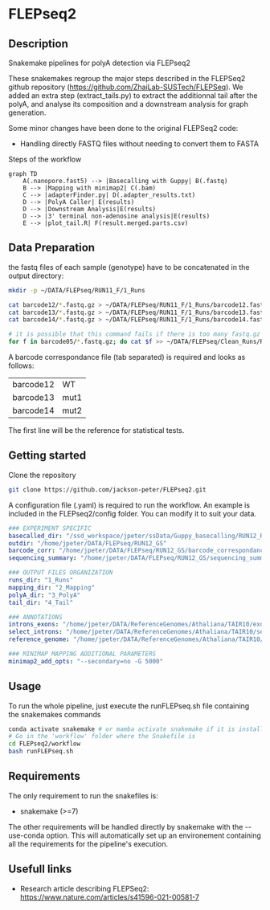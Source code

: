 # FLEPseq2

## Description

Snakemake pipelines for polyA detection via FLEPseq2

These snakemakes regroup the major steps described in the FLEPSeq2 github repository (https://github.com/ZhaiLab-SUSTech/FLEPSeq). 
We added an extra step (extract_tails.py) to extract the additionnal tail after the polyA, and analyse its composition and a downstream analysis for graph generation.

Some minor changes have been done to the original FLEPSeq2 code:
- Handling directly FASTQ files without needing to convert them to FASTA

Steps of the workflow
```mermaid
graph TD
    A(.nanopore.fast5) --> |Basecalling with Guppy| B(.fastq)
    B --> |Mapping with minimap2| C(.bam)
    C --> |adapterFinder.py| D(.adapter_results.txt)
    D --> |PolyA Caller| E(results)
    D --> |Downstream Analysis|E(results)
    D --> |3' terminal non-adenosine analysis|E(results)
    E --> |plot_tail.R| F(result.merged.parts.csv)

```
## Data Preparation

the fastq files of each sample (genotype) have to be concatenated in the output directory:
```bash
mkdir -p ~/DATA/FLEPseq/RUN11_F/1_Runs

cat barcode12/*.fastq.gz > ~/DATA/FLEPseq/RUN11_F/1_Runs/barcode12.fastq.gz
cat barcode13/*.fastq.gz > ~/DATA/FLEPseq/RUN11_F/1_Runs/barcode13.fastq.gz
cat barcode14/*.fastq.gz > ~/DATA/FLEPseq/RUN11_F/1_Runs/barcode14.fastq.gz

# it is possible that this command fails if there is too many fastq.gz files. The follwing is an alternative to circumvent
for f in barcode05/*.fastq.gz; do cat $f >> ~/DATA/FLEPseq/Clean_Runs/RUN16_GI/1_Runs/barcode05.fastq.gz; done
```

A barcode correspondance file (tab separated) is required and looks as follows:

|  |  |
| ----------- | ------------|
| barcode12   | WT          |
| barcode13   | mut1        |
| barcode14   | mut2        |

The first line will be the reference for statistical tests.

## Getting started

Clone the repository

```bash
git clone https://github.com/jackson-peter/FLEPseq2.git
```

A configuration file (.yaml) is required to run the workflow. An example is included in the FLEPseq2/config folder. You can modify it to suit your data.
```yaml
### EXPERIMENT SPECIFIC 
basecalled_dir: "/ssd_workspace/jpeter/ssData/Guppy_basecalling/RUN12_Rep18_GS/workspace/" # Path to fast5 files
outdir: "/home/jpeter/DATA/FLEPseq/RUN12_GS"
barcode_corr: "/home/jpeter/DATA/FLEPseq/RUN12_GS/barcode_correspondance.tsv"
sequencing_summary: "/home/jpeter/DATA/FLEPseq/RUN12_GS/sequencing_summary.txt"

### OUTPUT FILES ORGANIZATION
runs_dir: "1_Runs"
mapping_dir: "2_Mapping"
polyA_dir: "3_PolyA"
tail_dir: "4_Tail"

### ANNOTATIONS
introns_exons: "/home/jpeter/DATA/ReferenceGenomes/Athaliana/TAIR10/exon_intron_pos.repr.bed"
select_introns: "/home/jpeter/DATA/ReferenceGenomes/Athaliana/TAIR10/select_introns.txt"
reference_genome: "/home/jpeter/DATA/ReferenceGenomes/Athaliana/TAIR10/TAIR10_chr_all.fas" # Reference genome in fasta

### MINIMAP MAPPING ADDITIONAL PARAMETERS
minimap2_add_opts: "--secondary=no -G 5000"

```

## Usage

To run the whole pipeline, just execute the runFLEPseq.sh file containing the snakemakes commands
```bash
conda activate snakemake # or mamba activate snakemake if it is installed
# Go in the 'workflow' folder where the Snakefile is 
cd FLEPseq2/workflow
bash runFLEPseq.sh
```

## Requirements

The only requirement to run the snakefiles is:
- snakemake (>=7)

The other requirements will be handled directly by snakemake with the --use-conda option. This will automatically set up an environement containing all the requirements for the pipeline's execution.



## Usefull links

- Research article describing FLEPSeq2: https://www.nature.com/articles/s41596-021-00581-7
